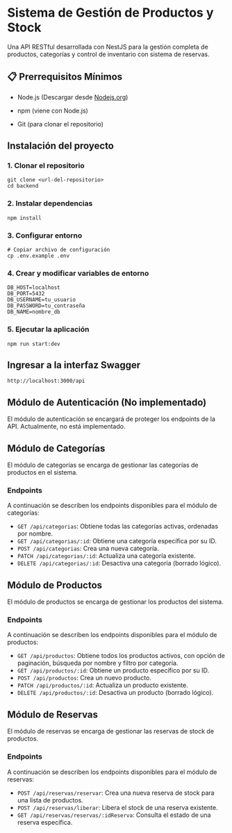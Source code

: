 
# Sistema de Gestión de Productos y Stock

Una API RESTful desarrollada con NestJS para la gestión completa de productos, categorías y control de inventario con sistema de reservas.

## 📋 Prerrequisitos Mínimos
* Node.js (Descargar desde [Nodejs.org](https://nodejs.org/en/download))

* npm (viene con Node.js)

* Git (para clonar el repositorio)


## Instalación del proyecto

### 1. Clonar el repositorio
```
git clone <url-del-repositorio>
cd backend
```
### 2. Instalar dependencias
```
npm install
```
### 3. Configurar entorno
```
# Copiar archivo de configuración
cp .env.example .env
```
### 4. Crear y modificar variables de entorno

```
DB_HOST=localhost
DB_PORT=5432
DB_USERNAME=tu_usuario
DB_PASSWORD=tu_contraseña
DB_NAME=nombre_db

```
### 5. Ejecutar la aplicación

```
npm run start:dev

```

## Ingresar a la interfaz Swagger
```
http://localhost:3000/api
```

## Módulo de Autenticación (No implementado)

El módulo de autenticación se encargará de proteger los endpoints de la API. Actualmente, no está implementado.

## Módulo de Categorías

El módulo de categorías se encarga de gestionar las categorías de productos en el sistema.

### Endpoints

A continuación se describen los endpoints disponibles para el módulo de categorías:

- `GET /api/categorias`: Obtiene todas las categorías activas, ordenadas por nombre.
- `GET /api/categorias/:id`: Obtiene una categoría específica por su ID.
- `POST /api/categorias`: Crea una nueva categoría.
- `PATCH /api/categorias/:id`: Actualiza una categoría existente.
- `DELETE /api/categorias/:id`: Desactiva una categoría (borrado lógico).

## Módulo de Productos

El módulo de productos se encarga de gestionar los productos del sistema.

### Endpoints

A continuación se describen los endpoints disponibles para el módulo de productos:

- `GET /api/productos`: Obtiene todos los productos activos, con opción de paginación, búsqueda por nombre y filtro por categoría.
- `GET /api/productos/:id`: Obtiene un producto específico por su ID.
- `POST /api/productos`: Crea un nuevo producto.
- `PATCH /api/productos/:id`: Actualiza un producto existente.
- `DELETE /api/productos/:id`: Desactiva un producto (borrado lógico).

## Módulo de Reservas

El módulo de reservas se encarga de gestionar las reservas de stock de productos.

### Endpoints

A continuación se describen los endpoints disponibles para el módulo de reservas:

- `POST /api/reservas/reservar`: Crea una nueva reserva de stock para una lista de productos.
- `POST /api/reservas/liberar`: Libera el stock de una reserva existente.
- `GET /api/reservas/reservas/:idReserva`: Consulta el estado de una reserva específica.




